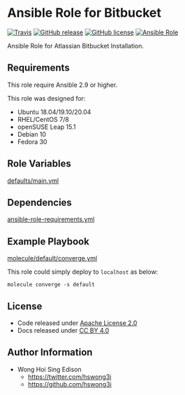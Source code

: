 # Ansible Role for Bitbucket

[![Travis](https://img.shields.io/travis/com/alvistack/ansible-role-bitbucket.svg)](https://travis-ci.com/alvistack/ansible-role-bitbucket)
[![GitHub release](https://img.shields.io/github/release/alvistack/ansible-role-bitbucket.svg)](https://github.com/alvistack/ansible-role-bitbucket)
[![GitHub license](https://img.shields.io/github/license/alvistack/ansible-role-bitbucket.svg)](https://github.com/alvistack/ansible-role-bitbucket/blob/master/LICENSE)
[![Ansible Role](https://img.shields.io/badge/galaxy-alvistack.bitbucket-blue.svg)](https://galaxy.ansible.com/alvistack/bitbucket)

Ansible Role for Atlassian Bitbucket Installation.

## Requirements

This role require Ansible 2.9 or higher.

This role was designed for:

  - Ubuntu 18.04/19.10/20.04
  - RHEL/CentOS 7/8
  - openSUSE Leap 15.1
  - Debian 10
  - Fedora 30

## Role Variables

[defaults/main.yml](defaults/main.yml)

## Dependencies

[ansible-role-requirements.yml](ansible-role-requirements.yml)

## Example Playbook

[molecule/default/converge.yml](molecule/default/converge.yml)

This role could simply deploy to `localhost` as below:

    molecule converge -s default

## License

  - Code released under [Apache License 2.0](LICENSE)
  - Docs released under [CC BY 4.0](http://creativecommons.org/licenses/by/4.0/)

## Author Information

  - Wong Hoi Sing Edison
      - <https://twitter.com/hswong3i>
      - <https://github.com/hswong3i>
